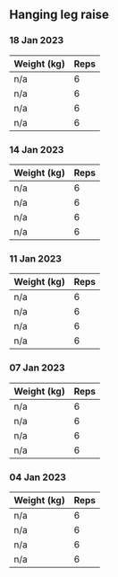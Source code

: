 ## Hanging leg raise

### 18 Jan 2023

| Weight (kg) | Reps |
| ----------- | ---- |
| n/a | 6 |
| n/a | 6 |
| n/a | 6 |
| n/a | 6 |

### 14 Jan 2023

| Weight (kg) | Reps |
| ----------- | ---- |
| n/a | 6 |
| n/a | 6 |
| n/a | 6 |
| n/a | 6 |

### 11 Jan 2023

| Weight (kg) | Reps |
| ----------- | ---- |
| n/a | 6 |
| n/a | 6 |
| n/a | 6 |
| n/a | 6 |

### 07 Jan 2023

| Weight (kg) | Reps |
| ----------- | ---- |
| n/a | 6 |
| n/a | 6 |
| n/a | 6 |
| n/a | 6 |

### 04 Jan 2023

| Weight (kg) | Reps |
| ----------- | ---- |
| n/a | 6 |
| n/a | 6 |
| n/a | 6 |
| n/a | 6 |